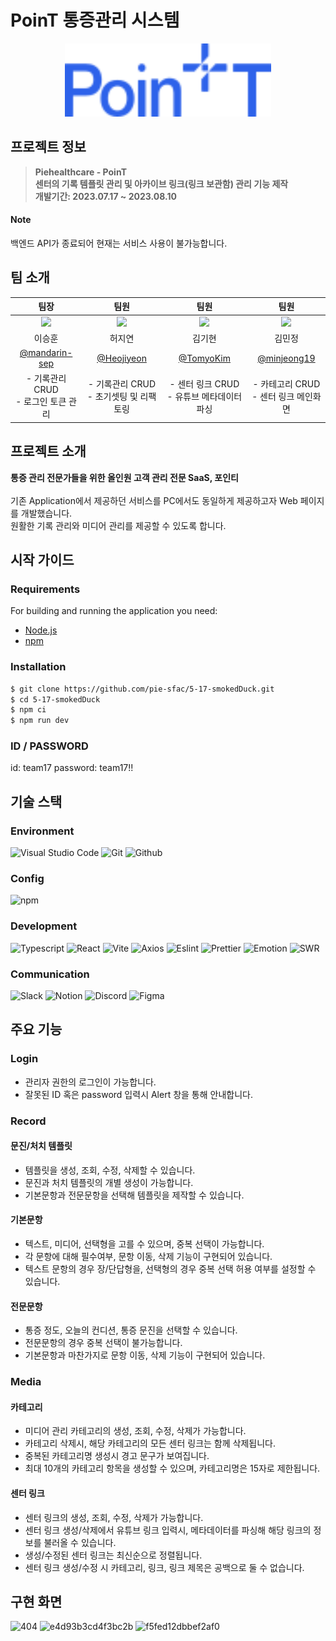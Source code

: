 # PoinT 통증관리 시스템

<div align="center">
<img width="330" alt="image" src="src/assets/Logo.svg">
</div>

## 프로젝트 정보

> **Piehealthcare - PoinT**
<br/>**센터의 기록 템플릿 관리 및 아카이브 링크(링크 보관함) 관리 기능 제작** 
<br/>**개발기간: 2023.07.17 ~ 2023.08.10**

#### Note
백엔드 API가 종료되어 현재는 서비스 사용이 불가능합니다.

## 팀 소개

|팀장|팀원|팀원|팀원|
|:---:|:---:|:---:|:---:|
|<img width="160px" src="https://avatars.githubusercontent.com/u/104823768?v=4" />|<img width="160px" src="https://avatars.githubusercontent.com/u/33304871?v=4">|<img width="160px" src="https://avatars.githubusercontent.com/u/87464286?v=4">|<img width="160px" src="https://avatars.githubusercontent.com/u/55127180?v=4">|
|이승훈|허지연|김기현|김민정|
|[@mandarin-sep](https://github.com/mandarin-sep)|[@Heojiyeon](https://github.com/Heojiyeon)|[@TomyoKim](https://github.com/TomyoKim)|[@minjeong19](https://github.com/minjeong19)|
|- 기록관리 CRUD <br/> - 로그인 토큰 관리|- 기록관리 CRUD <br/> - 초기셋팅 및 리팩토링|- 센터 링크 CRUD <br/> - 유튜브 메타데이터 파싱|- 카테고리 CRUD <br/> - 센터 링크 메인화면|

## 프로젝트 소개
**통증 관리 전문가들을 위한 올인원 고객 관리 전문 SaaS, 포인티**
</br>
</br>
기존 Application에서 제공하던 서비스를 PC에서도 동일하게 제공하고자 Web 페이지를 개발했습니다.
</br>
원활한 기록 관리와 미디어 관리를 제공할 수 있도록 합니다.


## 시작 가이드

### Requirements

For building and running the application you need:

- [Node.js](https://nodejs.org/ko/download)
- [npm](https://www.npmjs.com/package/package)

### Installation

``` bash
$ git clone https://github.com/pie-sfac/5-17-smokedDuck.git
$ cd 5-17-smokedDuck
$ npm ci
$ npm run dev
```

### ID / PASSWORD
id: team17
password: team17!!

## 기술 스택

### Environment

![Visual Studio Code](https://img.shields.io/badge/Visual%20Studio%20Code-007ACC?style=for-the-badge&logo=Visual%20Studio%20Code&logoColor=white)
![Git](https://img.shields.io/badge/Git-F05032?style=for-the-badge&logo=Git&logoColor=white)
![Github](https://img.shields.io/badge/GitHub-181717?style=for-the-badge&logo=GitHub&logoColor=white)

### Config

![npm](https://img.shields.io/badge/npm-CB3837?style=for-the-badge&logo=npm&logoColor=white) 

### Development

![Typescript](https://img.shields.io/badge/Typescript-3178C6?style=for-the-badge&logo=typescript&logoColor=white)
![React](https://img.shields.io/badge/React-20232A?style=for-the-badge&logo=react&logoColor=61DAFB)
![Vite](https://img.shields.io/badge/Vite-646CFF?style=for-the-badge&logo=vite&logoColor=white)
![Axios](https://img.shields.io/badge/axios-5A29E4.svg?&style=for-the-badge&logo=axios&logoColor=white)
![Eslint](https://img.shields.io/badge/eslint-4B32C3.svg?&style=for-the-badge&logo=eslint&logoColor=white)
![Prettier](https://img.shields.io/badge/prettier-DF0067.svg?&style=for-the-badge&logo=prettier&logoColor=white)
![Emotion](https://img.shields.io/badge/Emotion-D87DCA.svg?&style=for-the-badge&logo=&logoColor=white)
![SWR](https://img.shields.io/badge/SWR-EEEEEE.svg?&style=for-the-badge&logo=&logoColor=white)

### Communication

![Slack](https://img.shields.io/badge/Slack-4A154B?style=for-the-badge&logo=Slack&logoColor=white)
![Notion](https://img.shields.io/badge/Notion-000000?style=for-the-badge&logo=Notion&logoColor=white)
![Discord](https://img.shields.io/badge/Discord-5865F2?style=for-the-badge&logo=Discord&logoColor=white)
![Figma](https://img.shields.io/badge/Figma-F24E1E?style=for-the-badge&logo=Figma&logoColor=white)


## 주요 기능

### Login
- 관리자 권한의 로그인이 가능합니다.
- 잘못된 ID 혹은 password 입력시 Alert 창을 통해 안내합니다.

### Record

#### 문진/처치 템플릿
- 템플릿을 생성, 조회, 수정, 삭제할 수 있습니다.
- 문진과 처치 템플릿의 개별 생성이 가능합니다.
- 기본문항과 전문문항을 선택해 템플릿을 제작할 수 있습니다.

#### 기본문항
- 텍스트, 미디어, 선택형을 고를 수 있으며, 중복 선택이 가능합니다.
- 각 문항에 대해 필수여부, 문항 이동, 삭제 기능이 구현되어 있습니다.
- 텍스트 문항의 경우 장/단답형을, 선택형의 경우 중복 선택 허용 여부를 설정할 수 있습니다.

#### 전문문항
- 통증 정도, 오늘의 컨디션, 통증 문진을 선택할 수 있습니다.
- 전문문항의 경우 중복 선택이 불가능합니다.
- 기본문항과 마찬가지로 문항 이동, 삭제 기능이 구현되어 있습니다.

### Media

#### 카테고리
- 미디어 관리 카테고리의 생성, 조회, 수정, 삭제가 가능합니다.
- 카테고리 삭제시, 해당 카테고리의 모든 센터 링크는 함께 삭제됩니다.
- 중복된 카테고리명 생성시 경고 문구가 보여집니다.
- 최대 10개의 카테고리 항목을 생성할 수 있으며, 카테고리명은 15자로 제한됩니다.

#### 센터 링크
- 센터 링크의 생성, 조회, 수정, 삭제가 가능합니다.
- 센터 링크 생성/삭제에서 유튜브 링크 입력시, 메타데이터를 파싱해 해당 링크의 정보를 불러올 수 있습니다.
- 생성/수정된 센터 링크는 최신순으로 정렬됩니다.
- 센터 링크 생성/수정 시 카테고리, 링크, 링크 제목은 공백으로 둘 수 없습니다.


## 구현 화면
![404](https://github.com/pie-sfac/5-17-smokedDuck/assets/33304871/64dfdb2a-4fec-484c-97f6-00476348a9da)
![e4d93b3cd4f3bc2b](https://github.com/pie-sfac/5-17-smokedDuck/assets/33304871/1ef464df-1d08-4d04-b7bb-d4defbbf531c)
![f5fed12dbbef2af0](https://github.com/pie-sfac/5-17-smokedDuck/assets/33304871/c9f0b7b3-b3a7-4caf-b7e7-f3abb9cb65ae)
